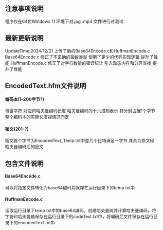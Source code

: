 ## 注意事项说明
程序仅在64位Windows 11 环境下对.jpg .mp4 文件进行过测试
## 最新更新说明
UpdateTime:2024/12/31
上传了新的Base64Encode.c和HuffmanEncode.c
Base64Encode.c  修正了不正确的函数类型 使用了更少的代码实现逻辑 提升了性能
HuffmanEncode.c 修正了对字符数量的错误统计 引入动态内存和分区查找 提升了性能
## EncodedText.hfm文件说明
#### 编码本(1-200字节?)
包含字符 对应的哈夫曼编码长度 哈夫曼编码的十六进制表示
其分别占据1个字节
整个编码本的实际长度视情况而定
#### 密文(201-?)
密文首个字节为EncodedText_Temp.txt中差几个比特满足一字节
其余为原文经哈夫曼编码后的密文

## 包含文件说明
#### Base64Encode.c  
可以将指定文件转化为base64编码并保存在运行目录下的temp.txt中
#### HuffmanEncode.c  
读取运行目录下temp.txt中的base64编码，创建哈夫曼树并计算哈夫曼编码，将字符和哈夫曼值保存在运行目录下的codeText.txt中，将编码后文件保存在运行目录下的encodedText.txt中
